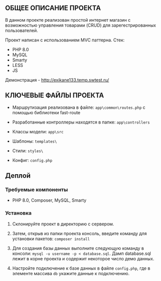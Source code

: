 ## ОБЩЕЕ ОПИСАНИЕ ПРОЕКТА

В данном проекте реализован простой интернет магазин с возможностью управления товарами (CRUD) для зарегестрированных пользователей.

Проект написан с использованием MVC паттерна. Стек:

- PHP 8.0
- MySQL
- Smarty
- LESS
- JS

Демонстрация - http://exikane133.temp.swtest.ru/

## КЛЮЧЕВЫЕ ФАЙЛЫ ПРОЕКТА

- Маршрутизация реализована в файле: `app\common\routes.php` с помощью библиотеки fast-route

- Разработанные контроллеры находятся в папке: `app\controllers`
- Классы модели: `app\src`
- Шаблоны: `templates\`
- Стили: `styles\`
- Конфиг: `config.php`

## Деплой

### Требуемые компоненты

- PHP 8.0, Composer, MySQL, Smarty
### Установка

1. Склонируйте проект в директорию с сервером.

2. Затем, открыв из папки проекта консоль, введите команду для установки пакетов: `composer install`

3. Для создания базы данных выполните следующую команду в консоли:
   `mysql -u username -p < database.sql`. Дамп database.sql лежит в корне проекта и содержит некоторое число демо данных.
4. Настройте подключение к базе данных в файле `config.php`, где в элементе массива `db` укажите данные к подключению.
